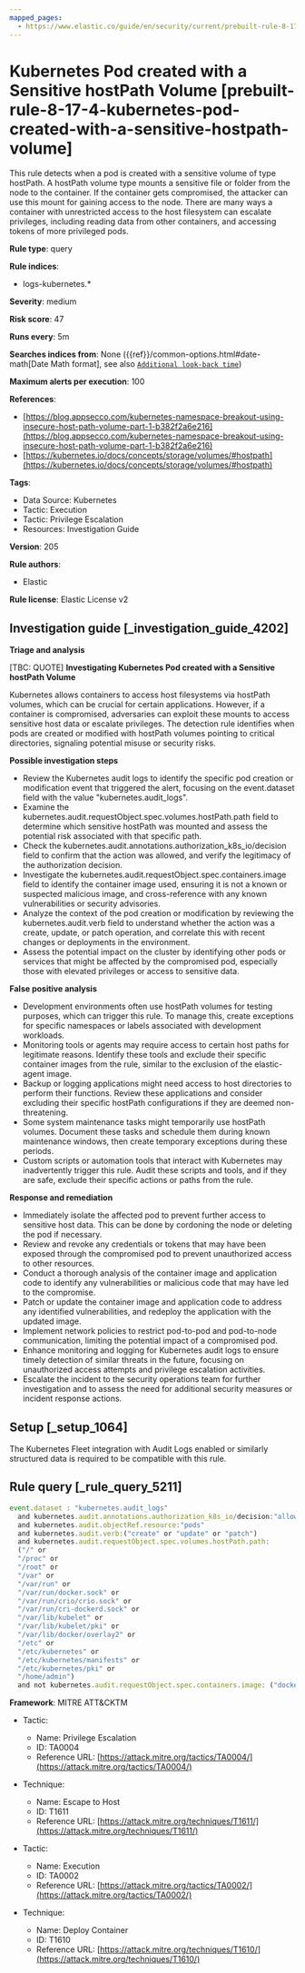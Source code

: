 ```yaml
---
mapped_pages:
  - https://www.elastic.co/guide/en/security/current/prebuilt-rule-8-17-4-kubernetes-pod-created-with-a-sensitive-hostpath-volume.html
---
```


# Kubernetes Pod created with a Sensitive hostPath Volume [prebuilt-rule-8-17-4-kubernetes-pod-created-with-a-sensitive-hostpath-volume]

This rule detects when a pod is created with a sensitive volume of type hostPath. A hostPath volume type mounts a sensitive file or folder from the node to the container. If the container gets compromised, the attacker can use this mount for gaining access to the node. There are many ways a container with unrestricted access to the host filesystem can escalate privileges, including reading data from other containers, and accessing tokens of more privileged pods.

**Rule type**: query

**Rule indices**:

* logs-kubernetes.*

**Severity**: medium

**Risk score**: 47

**Runs every**: 5m

**Searches indices from**: None ({{ref}}/common-options.html#date-math[Date Math format], see also [`Additional look-back time`](docs-content://solutions/security/detect-and-alert/create-detection-rule.md#rule-schedule))

**Maximum alerts per execution**: 100

**References**:

* [https://blog.appsecco.com/kubernetes-namespace-breakout-using-insecure-host-path-volume-part-1-b382f2a6e216](https://blog.appsecco.com/kubernetes-namespace-breakout-using-insecure-host-path-volume-part-1-b382f2a6e216)
* [https://kubernetes.io/docs/concepts/storage/volumes/#hostpath](https://kubernetes.io/docs/concepts/storage/volumes/#hostpath)

**Tags**:

* Data Source: Kubernetes
* Tactic: Execution
* Tactic: Privilege Escalation
* Resources: Investigation Guide

**Version**: 205

**Rule authors**:

* Elastic

**Rule license**: Elastic License v2

## Investigation guide [_investigation_guide_4202]

**Triage and analysis**

[TBC: QUOTE]
**Investigating Kubernetes Pod created with a Sensitive hostPath Volume**

Kubernetes allows containers to access host filesystems via hostPath volumes, which can be crucial for certain applications. However, if a container is compromised, adversaries can exploit these mounts to access sensitive host data or escalate privileges. The detection rule identifies when pods are created or modified with hostPath volumes pointing to critical directories, signaling potential misuse or security risks.

**Possible investigation steps**

* Review the Kubernetes audit logs to identify the specific pod creation or modification event that triggered the alert, focusing on the event.dataset field with the value "kubernetes.audit_logs".
* Examine the kubernetes.audit.requestObject.spec.volumes.hostPath.path field to determine which sensitive hostPath was mounted and assess the potential risk associated with that specific path.
* Check the kubernetes.audit.annotations.authorization_k8s_io/decision field to confirm that the action was allowed, and verify the legitimacy of the authorization decision.
* Investigate the kubernetes.audit.requestObject.spec.containers.image field to identify the container image used, ensuring it is not a known or suspected malicious image, and cross-reference with any known vulnerabilities or security advisories.
* Analyze the context of the pod creation or modification by reviewing the kubernetes.audit.verb field to understand whether the action was a create, update, or patch operation, and correlate this with recent changes or deployments in the environment.
* Assess the potential impact on the cluster by identifying other pods or services that might be affected by the compromised pod, especially those with elevated privileges or access to sensitive data.

**False positive analysis**

* Development environments often use hostPath volumes for testing purposes, which can trigger this rule. To manage this, create exceptions for specific namespaces or labels associated with development workloads.
* Monitoring tools or agents may require access to certain host paths for legitimate reasons. Identify these tools and exclude their specific container images from the rule, similar to the exclusion of the elastic-agent image.
* Backup or logging applications might need access to host directories to perform their functions. Review these applications and consider excluding their specific hostPath configurations if they are deemed non-threatening.
* Some system maintenance tasks might temporarily use hostPath volumes. Document these tasks and schedule them during known maintenance windows, then create temporary exceptions during these periods.
* Custom scripts or automation tools that interact with Kubernetes may inadvertently trigger this rule. Audit these scripts and tools, and if they are safe, exclude their specific actions or paths from the rule.

**Response and remediation**

* Immediately isolate the affected pod to prevent further access to sensitive host data. This can be done by cordoning the node or deleting the pod if necessary.
* Review and revoke any credentials or tokens that may have been exposed through the compromised pod to prevent unauthorized access to other resources.
* Conduct a thorough analysis of the container image and application code to identify any vulnerabilities or malicious code that may have led to the compromise.
* Patch or update the container image and application code to address any identified vulnerabilities, and redeploy the application with the updated image.
* Implement network policies to restrict pod-to-pod and pod-to-node communication, limiting the potential impact of a compromised pod.
* Enhance monitoring and logging for Kubernetes audit logs to ensure timely detection of similar threats in the future, focusing on unauthorized access attempts and privilege escalation activities.
* Escalate the incident to the security operations team for further investigation and to assess the need for additional security measures or incident response actions.


## Setup [_setup_1064]

The Kubernetes Fleet integration with Audit Logs enabled or similarly structured data is required to be compatible with this rule.


## Rule query [_rule_query_5211]

```js
event.dataset : "kubernetes.audit_logs"
  and kubernetes.audit.annotations.authorization_k8s_io/decision:"allow"
  and kubernetes.audit.objectRef.resource:"pods"
  and kubernetes.audit.verb:("create" or "update" or "patch")
  and kubernetes.audit.requestObject.spec.volumes.hostPath.path:
  ("/" or
  "/proc" or
  "/root" or
  "/var" or
  "/var/run" or
  "/var/run/docker.sock" or
  "/var/run/crio/crio.sock" or
  "/var/run/cri-dockerd.sock" or
  "/var/lib/kubelet" or
  "/var/lib/kubelet/pki" or
  "/var/lib/docker/overlay2" or
  "/etc" or
  "/etc/kubernetes" or
  "/etc/kubernetes/manifests" or
  "/etc/kubernetes/pki" or
  "/home/admin")
  and not kubernetes.audit.requestObject.spec.containers.image: ("docker.elastic.co/beats/elastic-agent:8.4.0")
```

**Framework**: MITRE ATT&CKTM

* Tactic:

    * Name: Privilege Escalation
    * ID: TA0004
    * Reference URL: [https://attack.mitre.org/tactics/TA0004/](https://attack.mitre.org/tactics/TA0004/)

* Technique:

    * Name: Escape to Host
    * ID: T1611
    * Reference URL: [https://attack.mitre.org/techniques/T1611/](https://attack.mitre.org/techniques/T1611/)

* Tactic:

    * Name: Execution
    * ID: TA0002
    * Reference URL: [https://attack.mitre.org/tactics/TA0002/](https://attack.mitre.org/tactics/TA0002/)

* Technique:

    * Name: Deploy Container
    * ID: T1610
    * Reference URL: [https://attack.mitre.org/techniques/T1610/](https://attack.mitre.org/techniques/T1610/)



